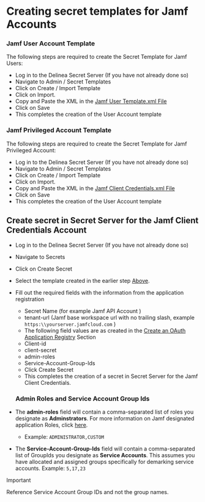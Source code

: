 # Creating secret templates for Jamf Accounts 

### Jamf User Account Template

The following steps are required to create the Secret Template for Jamf Users:

- Log in to the Delinea Secret Server (If you have not already done so)
- Navigate to Admin / Secret Templates
- Click on Create / Import Template
- Click on Import.
- Copy and Paste the XML in the [Jamf User Template.xml File](./Jamf%20User%20Account.xml)
- Click on Save
- This completes the creation of the User Account template

### Jamf Privileged Account Template

The following steps are required to create the Secret Template for Jamf Privileged Account:

- Log in to the Delinea Secret Server (If you have not already done so)
- Navigate to Admin / Secret Templates
- Click on Create / Import Template
- Click on Import.
- Copy and Paste the XML in the [Jamf Client Credentials.xml File](./Jamf%20Client%20Credentials.xml)
- Click on Save
- This completes the creation of the User Account template


## Create secret in Secret Server for the Jamf Client Credentials Account
 
- Log in to the Delinea Secret Server (If you have not already done so)
- Navigate to Secrets
- Click on Create Secret
- Select the template created in the earlier step [Above](#Jamf-discovery-account-template).
- Fill out the required fields with the information from the application registration
    - Secret Name (for example Jamf API Account )
    - tenant-url (Jamf base workspace url with no trailing slash, example ```https:\\yourserver.jamfcloud.com``` )
    - The following field values are as created in the [Create an OAuth Application Registry](../Instructions.md/#create-an-oauth-application-registry) Section
    - Client-id
    - client-secret
    - admin-roles
    - Service-Account-Group-Ids
  - Click Create Secret
  - This completes the creation of a secret in Secret Server for the Jamf Client Credentials.

  ### Admin Roles and Service Account Group Ids
- The **admin-roles** field will contain a comma-separated list of roles you designate as **Adminstrators**. For more information on Jamf designated application Roles, click [here](https://learn.jamf.com/bundle/jamf-pro-documentation-current/page/Jamf_Pro_User_Accounts_and_Groups.html).
  - Example: ```ADMINISTRATOR,CUSTOM```
- The **Service-Account-Group-Ids** field will contain a comma-separated list of GroupIds you designate as **Service Accounts**. This assumes you have allocated and assigned groups specifically for demarking service accounts. 
  Example: ```5,17,23```
> [!IMPORTANT]
> Reference Service Account Group IDs and not the group names.
